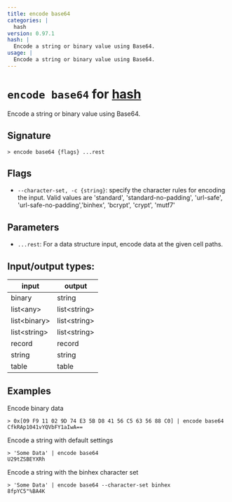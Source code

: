 ```yaml
---
title: encode base64
categories: |
  hash
version: 0.97.1
hash: |
  Encode a string or binary value using Base64.
usage: |
  Encode a string or binary value using Base64.
---
```

<!-- This file is automatically generated. Please edit the command in https://github.com/nushell/nushell instead. -->

# `encode base64` for [hash](/commands/categories/hash.md)

<div class='command-title'>Encode a string or binary value using Base64.</div>

## Signature

```> encode base64 {flags} ...rest```

## Flags

 -  `--character-set, -c {string}`: specify the character rules for encoding the input.
	Valid values are 'standard', 'standard-no-padding', 'url-safe', 'url-safe-no-padding','binhex', 'bcrypt', 'crypt', 'mutf7'

## Parameters

 -  `...rest`: For a data structure input, encode data at the given cell paths.


## Input/output types:

| input        | output       |
| ------------ | ------------ |
| binary       | string       |
| list\<any\>    | list\<string\> |
| list\<binary\> | list\<string\> |
| list\<string\> | list\<string\> |
| record       | record       |
| string       | string       |
| table        | table        |
## Examples

Encode binary data
```nu
> 0x[09 F9 11 02 9D 74 E3 5B D8 41 56 C5 63 56 88 C0] | encode base64
CfkRAp1041vYQVbFY1aIwA==
```

Encode a string with default settings
```nu
> 'Some Data' | encode base64
U29tZSBEYXRh
```

Encode a string with the binhex character set
```nu
> 'Some Data' | encode base64 --character-set binhex
8fpYC5"%BA4K
```
